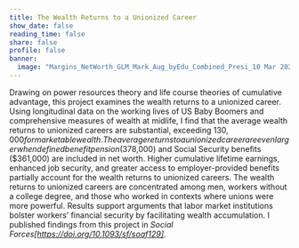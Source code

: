 ```yaml
---
title: The Wealth Returns to a Unionized Career
show_date: false
reading_time: false
share: false
profile: false
banner:
  image: "Margins_NetWorth_GLM_Mark_Aug_byEdu_Combined_Presi_10 Mar 2024.png"
---
```

Drawing on power resources theory and life course theories of cumulative advantage, this project examines the wealth returns to a unionized career. Using longitudinal data on the working lives of US Baby Boomers and comprehensive measures of wealth at midlife, I find that the average wealth returns to unionized careers are substantial, exceeding $130,000 for marketable wealth. The average returns to a unionized career are even larger when defined benefit pension ($378,000) and Social Security benefits ($361,000) are included in net worth. Higher cumulative lifetime earnings, enhanced job security, and greater access to employer-provided benefits partially account for the wealth returns to unionized careers. The wealth returns to unionized careers are concentrated among men, workers without a college degree, and those who worked in contexts where unions were more powerful. Results support arguments that labor market institutions bolster workers’ financial security by facilitating wealth accumulation. I published findings from this project in _Social Forces[https://doi.org/10.1093/sf/soaf129]._
